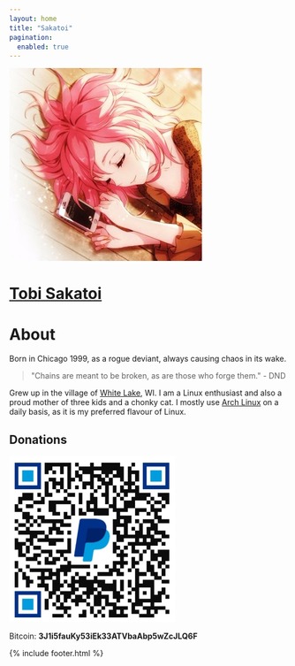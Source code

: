 ```yaml
---
layout: home
title: "Sakatoi"
pagination:
  enabled: true
---
```

<link rel="stylesheet" href="/assets/css/typing.css">
<script src="/assets/js/typing.js"></script>
<div class="h-100 d-flex align-items-center justify-content-center">
  <a class="pfp-link" href="contact.html">
    <img id="pfp" src="assets/jpg/pfp.jpg">
  </a>
  <span class="line"></span>
  <div>
    <a href="contact.html"><h1 id="name-title">Tobi Sakatoi</h1></a>
    <div class="typing-container">
      <span id="sentence" class="sentence"></span>
      <span id="feature-text"></span>
      <span class="input-cursor"></span>
    </div>
  </div>
</div>

<div class="">
  <div class="row justify-content-center">
    <div class="col col-sm-10 col-md-8 col-lg-6">
      <h1>About</h1>
      <p>Born in <span class="teal">Chicago</span> 1999, as a rogue deviant, always causing chaos in its wake.</p>
      <blockquote>
        "Chains are meant to be <span class="red">broken</span>, as are those who forge them." - DND
      </blockquote>
      <p>
        Grew up in the village of <a href="https://maps.google.com?q=white%20lake%20wi"><span class="yellow hover">White Lake</span></a>, WI. I am a <span class="indigo">Linux</span> enthusiast and also a proud mother of three kids and a chonky cat. I mostly use <a href="https://archlinux.org" class="hover">Arch Linux</a> on a daily basis, as it is my preferred flavour of Linux.
      </p>
      <h2>Donations</h2>
      <div>
        <a href="https://paypal.me/tsakatoi"><img src="/assets/jpg/paypal.jpg" alt="PayPal QR Code" width="300" height="300" style="text-align: center; margin: auto;"></a>
      </div>
      <p>
        <span class="orange">Bitcoin</span>: <b>3J1i5fauKy53iEk33ATVbaAbp5wZcJLQ6F</b>
      </p>
      {% include footer.html %}
    </div>
  </div>
</div>
